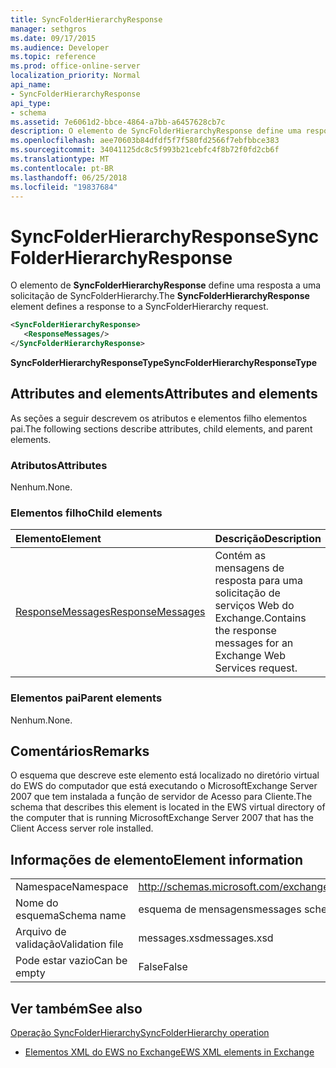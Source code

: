 ```yaml
---
title: SyncFolderHierarchyResponse
manager: sethgros
ms.date: 09/17/2015
ms.audience: Developer
ms.topic: reference
ms.prod: office-online-server
localization_priority: Normal
api_name:
- SyncFolderHierarchyResponse
api_type:
- schema
ms.assetid: 7e6061d2-bbce-4864-a7bb-a6457628cb7c
description: O elemento de SyncFolderHierarchyResponse define uma resposta a uma solicitação de SyncFolderHierarchy.
ms.openlocfilehash: aee70603b84dfdf5f7f580fd2566f7ebfbbce383
ms.sourcegitcommit: 34041125dc8c5f993b21cebfc4f8b72f0fd2cb6f
ms.translationtype: MT
ms.contentlocale: pt-BR
ms.lasthandoff: 06/25/2018
ms.locfileid: "19837684"
---
```

# <a name="syncfolderhierarchyresponse"></a><span data-ttu-id="e39fe-103">SyncFolderHierarchyResponse</span><span class="sxs-lookup"><span data-stu-id="e39fe-103">SyncFolderHierarchyResponse</span></span>

<span data-ttu-id="e39fe-104">O elemento de **SyncFolderHierarchyResponse** define uma resposta a uma solicitação de SyncFolderHierarchy.</span><span class="sxs-lookup"><span data-stu-id="e39fe-104">The **SyncFolderHierarchyResponse** element defines a response to a SyncFolderHierarchy request.</span></span> 
  
```xml
<SyncFolderHierarchyResponse>
   <ResponseMessages/>
</SyncFolderHierarchyResponse>
```

 <span data-ttu-id="e39fe-105">**SyncFolderHierarchyResponseType**</span><span class="sxs-lookup"><span data-stu-id="e39fe-105">**SyncFolderHierarchyResponseType**</span></span>
## <a name="attributes-and-elements"></a><span data-ttu-id="e39fe-106">Attributes and elements</span><span class="sxs-lookup"><span data-stu-id="e39fe-106">Attributes and elements</span></span>

<span data-ttu-id="e39fe-107">As seções a seguir descrevem os atributos e elementos filho elementos pai.</span><span class="sxs-lookup"><span data-stu-id="e39fe-107">The following sections describe attributes, child elements, and parent elements.</span></span>
  
### <a name="attributes"></a><span data-ttu-id="e39fe-108">Atributos</span><span class="sxs-lookup"><span data-stu-id="e39fe-108">Attributes</span></span>

<span data-ttu-id="e39fe-109">Nenhum.</span><span class="sxs-lookup"><span data-stu-id="e39fe-109">None.</span></span>
  
### <a name="child-elements"></a><span data-ttu-id="e39fe-110">Elementos filho</span><span class="sxs-lookup"><span data-stu-id="e39fe-110">Child elements</span></span>

|<span data-ttu-id="e39fe-111">**Elemento**</span><span class="sxs-lookup"><span data-stu-id="e39fe-111">**Element**</span></span>|<span data-ttu-id="e39fe-112">**Descrição**</span><span class="sxs-lookup"><span data-stu-id="e39fe-112">**Description**</span></span>|
|:-----|:-----|
|[<span data-ttu-id="e39fe-113">ResponseMessages</span><span class="sxs-lookup"><span data-stu-id="e39fe-113">ResponseMessages</span></span>](responsemessages.md) <br/> |<span data-ttu-id="e39fe-114">Contém as mensagens de resposta para uma solicitação de serviços Web do Exchange.</span><span class="sxs-lookup"><span data-stu-id="e39fe-114">Contains the response messages for an Exchange Web Services request.</span></span>  <br/> |
   
### <a name="parent-elements"></a><span data-ttu-id="e39fe-115">Elementos pai</span><span class="sxs-lookup"><span data-stu-id="e39fe-115">Parent elements</span></span>

<span data-ttu-id="e39fe-116">Nenhum.</span><span class="sxs-lookup"><span data-stu-id="e39fe-116">None.</span></span>
  
## <a name="remarks"></a><span data-ttu-id="e39fe-117">Comentários</span><span class="sxs-lookup"><span data-stu-id="e39fe-117">Remarks</span></span>

<span data-ttu-id="e39fe-118">O esquema que descreve este elemento está localizado no diretório virtual do EWS do computador que está executando o MicrosoftExchange Server 2007 que tem instalada a função de servidor de Acesso para Cliente.</span><span class="sxs-lookup"><span data-stu-id="e39fe-118">The schema that describes this element is located in the EWS virtual directory of the computer that is running MicrosoftExchange Server 2007 that has the Client Access server role installed.</span></span>
  
## <a name="element-information"></a><span data-ttu-id="e39fe-119">Informações de elemento</span><span class="sxs-lookup"><span data-stu-id="e39fe-119">Element information</span></span>

|||
|:-----|:-----|
|<span data-ttu-id="e39fe-120">Namespace</span><span class="sxs-lookup"><span data-stu-id="e39fe-120">Namespace</span></span>  <br/> |http://schemas.microsoft.com/exchange/services/2006/messages  <br/> |
|<span data-ttu-id="e39fe-121">Nome do esquema</span><span class="sxs-lookup"><span data-stu-id="e39fe-121">Schema name</span></span>  <br/> |<span data-ttu-id="e39fe-122">esquema de mensagens</span><span class="sxs-lookup"><span data-stu-id="e39fe-122">messages schema</span></span>  <br/> |
|<span data-ttu-id="e39fe-123">Arquivo de validação</span><span class="sxs-lookup"><span data-stu-id="e39fe-123">Validation file</span></span>  <br/> |<span data-ttu-id="e39fe-124">messages.xsd</span><span class="sxs-lookup"><span data-stu-id="e39fe-124">messages.xsd</span></span>  <br/> |
|<span data-ttu-id="e39fe-125">Pode estar vazio</span><span class="sxs-lookup"><span data-stu-id="e39fe-125">Can be empty</span></span>  <br/> |<span data-ttu-id="e39fe-126">False</span><span class="sxs-lookup"><span data-stu-id="e39fe-126">False</span></span>  <br/> |
   
## <a name="see-also"></a><span data-ttu-id="e39fe-127">Ver também</span><span class="sxs-lookup"><span data-stu-id="e39fe-127">See also</span></span>



[<span data-ttu-id="e39fe-128">Operação SyncFolderHierarchy</span><span class="sxs-lookup"><span data-stu-id="e39fe-128">SyncFolderHierarchy operation</span></span>](syncfolderhierarchy-operation.md)


- [<span data-ttu-id="e39fe-129">Elementos XML do EWS no Exchange</span><span class="sxs-lookup"><span data-stu-id="e39fe-129">EWS XML elements in Exchange</span></span>](ews-xml-elements-in-exchange.md)

